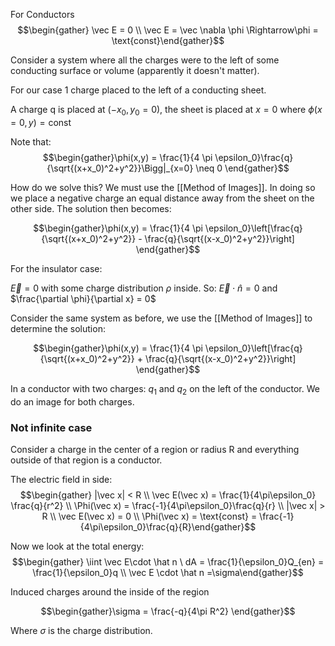 For Conductors
$$\begin{gather} \vec E = 0 \\ \vec E = \vec \nabla \phi \Rightarrow\phi = \text{const}\end{gather}$$

Consider a system where all the charges were to the left of some conducting surface or volume (apparently it doesn't matter). 

For our case 1 charge placed to the left of a conducting sheet. 

A charge q is placed at $(-x_0,y_0 = 0)$, the sheet is placed at $x=0$ where $\phi(x = 0,y) = \text{const}$

Note that:
$$\begin{gather}\phi(x,y) = \frac{1}{4 \pi \epsilon_0}\frac{q}{\sqrt{(x+x_0)^2+y^2}}\Bigg|_{x=0} \neq 0 \end{gather}$$

How do we solve this? We must use the [[Method of Images]]. In doing so we place a negative charge an equal distance away from the sheet on the other side. The solution then becomes:

$$\begin{gather}\phi(x,y) = \frac{1}{4 \pi \epsilon_0}\left[\frac{q}{\sqrt{(x+x_0)^2+y^2}} - \frac{q}{\sqrt{(x-x_0)^2+y^2}}\right] \end{gather}$$

For the insulator case:

$\vec E = 0$ with some charge distribution $\rho$ inside. So: $\vec E \cdot \hat n = 0$ and $\frac{\partial \phi}{\partial x} = 0$

Consider the same system as before, we use the [[Method of Images]] to determine the solution:

$$\begin{gather}\phi(x,y) = \frac{1}{4 \pi \epsilon_0}\left[\frac{q}{\sqrt{(x+x_0)^2+y^2}} + \frac{q}{\sqrt{(x-x_0)^2+y^2}}\right] \end{gather}$$

In a conductor with two charges: $q_1$ and $q_2$ on the left of the conductor. We do an image for both charges.

### Not infinite case
Consider a charge in the center of a region or radius R and everything outside of that region is a conductor. 

The electric field in side: $$\begin{gather}
|\vec x| < R \\ \vec E(\vec x) = \frac{1}{4\pi\epsilon_0} \frac{q}{r^2}   \\ \Phi(\vec x) = \frac{-1}{4\pi\epsilon_0}\frac{q}{r} \\ |\vec x| > R \\ \vec E(\vec x) = 0 \\ \Phi(\vec x) = \text{const} = \frac{-1}{4\pi\epsilon_0}\frac{q}{R}\end{gather}$$

Now we look at the total energy: 
$$\begin{gather} \iint \vec E\cdot \hat n \ dA = \frac{1}{\epsilon_0}Q_{en} = \frac{1}{\epsilon_0}q \\ \vec E \cdot \hat n =\sigma\end{gather}$$

Induced charges around the inside of the region

$$\begin{gather}\sigma = \frac{-q}{4\pi R^2} \end{gather}$$

Where $\sigma$ is the charge distribution.

